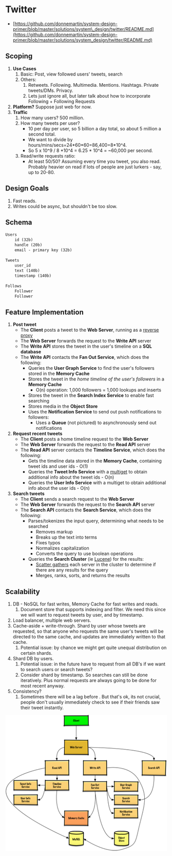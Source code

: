 # Twitter

* [https://github.com/donnemartin/system-design-primer/blob/master/solutions/system\_design/twitter/README.md](https://github.com/donnemartin/system-design-primer/blob/master/solutions/system_design/twitter/README.md)

## Scoping

1. **Use Cases**
   1. Basic: Post, view followed users' tweets, search  
   2. Others:  
      1. Retweets. Following. Multimedia. Mentions. Hashtags.  Private tweets/DMs. Privacy. 
      2. Lets just ignore all, but later talk about how to incorporate Following + Following Requests    
2. **Platform?** Suppose just web for now. 
3. **Traffic**
   1. How many users? 500 million. 
   2. How many tweets per user?
      * 10 per day per user, so 5 billion a day total, so about 5 million a second total. 
      * We want to divide by hours/mins/secs=24\*60\*60=86,400=8\*10^4. 
      * So 5 x 10^9 / 8 \*10^4 = 6.25 \* 10^4 = ~60,000 per second. 
   3. Read/write requests ratio: 
      * At least 50/50? Assuming every time you tweet, you also read. Probably heavier on read if lots of people are just lurkers - say, up to 20-80. 

## **Design Goals**

1. Fast reads. 
2. Writes could be async, but shouldn't be too slow. 

## **Schema**

```text
Users 
    id (32b)
    handle (20b)
    email - primary key (32b)

Tweets 
    user_id 
    text (140b)
    timestamp (140b)    
    
Follows 
    Follower
    Follower
```

## Feature Implementation 

1. **Post tweet** 
   * The **Client** posts a tweet to the **Web Server**, running as a [reverse proxy](https://github.com/donnemartin/system-design-primer#reverse-proxy-web-server)
   * The **Web Server** forwards the request to the **Write API** server
   * The **Write API** stores the tweet in the user's timeline on a **SQL database**
   * The **Write API** contacts the **Fan Out Service**, which does the following:
     * Queries the **User Graph Service** to find the user's followers stored in the **Memory Cache**
     * Stores the tweet in the _home timeline of the user's followers_ in a **Memory Cache**
       * O\(n\) operation: 1,000 followers = 1,000 lookups and inserts
     * Stores the tweet in the **Search Index Service** to enable fast searching
     * Stores media in the **Object Store**
     * Uses the **Notification Service** to send out push notifications to followers:
       * Uses a **Queue** \(not pictured\) to asynchronously send out notifications
2. **Request recent tweets** 
   * The **Client** posts a home timeline request to the **Web Server**
   * The **Web Server** forwards the request to the **Read API** server
   * The **Read API** server contacts the **Timeline Service**, which does the following:
     * Gets the timeline data stored in the **Memory Cache**, containing tweet ids and user ids - O\(1\)
     * Queries the **Tweet Info Service** with a [multiget](http://redis.io/commands/mget) to obtain additional info about the tweet ids - O\(n\)
     * Queries the **User Info Service** with a multiget to obtain additional info about the user ids - O\(n\)
3. **Search tweets**
   * The **Client** sends a search request to the **Web Server**
   * The **Web Server** forwards the request to the **Search API** server
   * The **Search API** contacts the **Search Service**, which does the following:
     * Parses/tokenizes the input query, determining what needs to be searched
       * Removes markup
       * Breaks up the text into terms
       * Fixes typos
       * Normalizes capitalization
       * Converts the query to use boolean operations
     * Queries the **Search Cluster** \(ie [Lucene](https://lucene.apache.org/)\) for the results:
       * [Scatter gathers](https://github.com/donnemartin/system-design-primer#under-development) each server in the cluster to determine if there are any results for the query
       * Merges, ranks, sorts, and returns the results

## Scalability

1. DB - NoSQL for fast writes, Memory Cache for fast writes and reads. 
   1. Document store that supports indexing and filter. We need this since we will want to request tweets by user, and by timestamp. 
2. Load balancer, multiple web servers.
3. Cache-aside + write-through. Shard by user whose tweets are requested, so that anyone who requests the same user's tweets will be directed to the same cache, and updates are immediately written to that cache. 
   1. Potential issue: by chance we might get quite unequal distribution on certain shards.  
4. Shard DB by users. 
   1. Potential issue: in the future have to request from all DB's if we want to search users or search tweets?
   2. Consider shard by timestamp. So searches can still be done iteratively. Plus normal requests are always going to be done for most recent anyway.  
5. Consistency?
   1. Sometimes there will be a lag before . But that's ok, its not crucial, people don't usually immediately check to see if their friends saw their tweet instantly. 



![](../../.gitbook/assets/image%20%2810%29.png)









